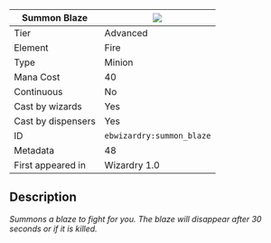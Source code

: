 | Summon Blaze |![](https://github.com/Electroblob77/Wizardry/blob/1.12.2/src/main/resources/assets/ebwizardry/textures/spells/summon_blaze.png)|
|---|---|
| Tier | Advanced |
| Element | Fire |
| Type | Minion |
| Mana Cost | 40 |
| Continuous | No |
| Cast by wizards | Yes |
| Cast by dispensers | Yes |
| ID | `ebwizardry:summon_blaze` |
| Metadata | 48 |
| First appeared in | Wizardry 1.0 |
## Description
_Summons a blaze to fight for you. The blaze will disappear after 30 seconds or if it is killed._